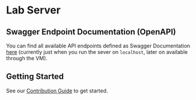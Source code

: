 # Lab Server

## Swagger Endpoint Documentation (OpenAPI)

You can find all available API endpoints defined as Swagger Documentation [here](http://localhost:3000/api-docs) (currently just when you run the sever on `localhost`, later on available through the VM).

## Getting Started

See our [Contribution Guide](CONTRIBUTING.md) to get started.
